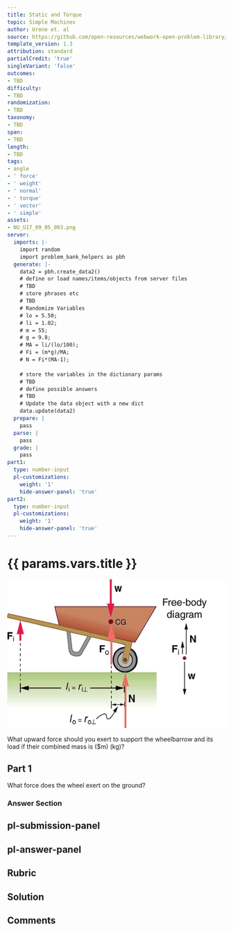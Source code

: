 ```yaml
---
title: Static and Torque
topic: Simple Machines
author: Urone et. al
source: https://github.com/open-resources/webwork-open-problem-library/tree/master/Contrib/BrockPhysics/College_Physics_Urone/9.Static_and_Torque/9-05.Simple_Machines/NU_U17_09_05_003.pg
template_version: 1.3
attribution: standard
partialCredit: 'true'
singleVariant: 'false'
outcomes:
- TBD
difficulty:
- TBD
randomization:
- TBD
taxonomy:
- TBD
span:
- TBD
length:
- TBD
tags:
- angle
- ' force'
- ' weight'
- ' normal'
- ' torque'
- ' vector'
- ' simple'
assets:
- NU_U17_09_05_003.png
server:
  imports: |-
    import random
    import problem_bank_helpers as pbh
  generate: |-
    data2 = pbh.create_data2()
    # define or load names/items/objects from server files
    # TBD
    # store phrases etc
    # TBD
    # Randomize Variables
    # lo = 5.50;
    # li = 1.02;
    # m = 55;
    # g = 9.8;
    # MA = li/(lo/100);
    # Fi = (m*g)/MA;
    # N = Fi*(MA-1);

    # store the variables in the dictionary params
    # TBD
    # define possible answers
    # TBD
    # Update the data object with a new dict
    data.update(data2)
  prepare: |
    pass
  parse: |
    pass
  grade: |
    pass
part1:
  type: number-input
  pl-customizations:
    weight: '1'
    hide-answer-panel: 'true'
part2:
  type: number-input
  pl-customizations:
    weight: '1'
    hide-answer-panel: 'true'
---
```


# {{ params.vars.title }} 

![Wheelbarrow](NU_U17_09_05_003.png)

What upward force should you exert to support the wheelbarrow and its load if their combined mass is ($m) (kg)?

## Part 1 
What force does the wheel exert on the ground? 


 ### Answer Section


## pl-submission-panel 


## pl-answer-panel 


## Rubric 


## Solution 


## Comments 


